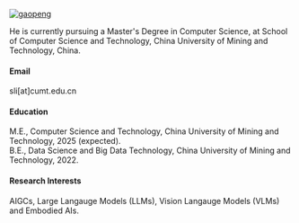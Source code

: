 

[![gaopeng](https://img.shields.io/badge/senli1073-github-blue?logo=github)](https://github.com/Alpha-VLLM)  

He is currently pursuing a Master's Degree in Computer Science, at School of Computer Science and Technology, China University of Mining and Technology, China.

#### Email
sli[at]cumt.edu.cn


#### Education
M.E., Computer Science and Technology, China University of Mining and Technology, 2025 (expected).\
B.E., Data Science and Big Data Technology, China University of Mining and Technology, 2022.

#### Research Interests
AIGCs, Large Langauge Models (LLMs), Vision Langauge Models (VLMs) and Embodied AIs.

